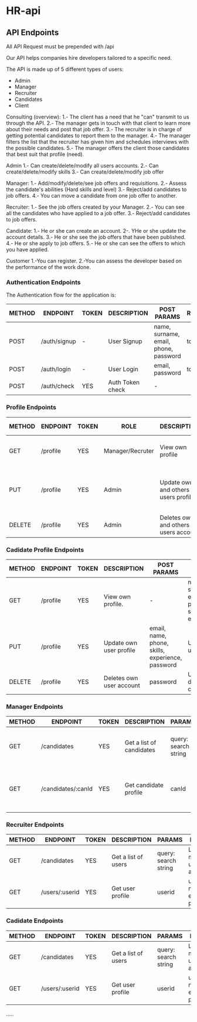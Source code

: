 # HR-api

## API Endpoints

All API Request must be prepended with /api

Our API helps companies hire developers tailored to a specific need.

The API is made up of 5 different types of users:

- Admin
- Manager
- Recruiter
- Candidates
- Client

Consulting (overview):
1.- The client has a need that he "can" transmit to us through the API.
2.- The manager gets in touch with that client to learn more about their needs and post that job offer.
3.- The recruiter is in charge of getting potential candidates to report them to the manager.
4.- The manager filters the list that the recruiter has given him and schedules interviews with the possible candidates.
5.- The manager offers the client those candidates that best suit that profile (need).

Admin
1.- Can create/delete/modify all users accounts.
2.- Can create/delete/modify skills
3.- Can create/delete/modify job offer

Manager:
1.- Add/modify/delete/see job offers and requisitions.
2.- Assess the candidate's abilities (Hard skills and level)
3.- Reject/add candidates to job offers.
4.- You can move a candidate from one job offer to another.

Recruiter:
1.- See the job offers created by your Manager.
2.- You can see all the candidates who have applied to a job offer.
3.- Reject/add candidates to job offers.

Candidate:
1.- He or she can create an account.
2-. YHe or she update the account details.
3.- He or she see the job offers that have been published.
4.- He or she apply to job offers.
5.- He or she can see the offers to which you have applied.

Customer
1.-You can register.
2.-You can assess the developer based on the performance of the work done.


### Authentication Endpoints

The Authentication flow for the application is:

METHOD | ENDPOINT         | TOKEN | DESCRIPTION              | POST PARAMS                                     | RETURNS
-------|------------------|-------|--------------------------|-------------------------------------------------|--------------------
POST   | /auth/signup     | -     | User Signup              | name, surname, email, phone, password           | token
POST   | /auth/login      | -     | User Login               | email, password                                 | token
POST   | /auth/check      | YES   | Auth Token check         | -                                               |


###  Profile Endpoints 

METHOD | ENDPOINT    | TOKEN |       ROLE      | DESCRIPTION      | POST PARAMS                                     | RETURNS
-------|-------------|-------|-----------------|------------------|-------------------------------------------------|--------------------
GET    | /profile    | YES   | Manager/Recruter| View own profile | -                                               | name, surname, email, phone
PUT    | /profile    | YES   | Admin           |Update own and others users profile   | email, name, phone, skills, experience, password| Updated user data
DELETE | /profile    | YES   | Admin           |Deletes own and others users account | password                     | User deletion confirmation




### Cadidate Profile Endpoints

METHOD | ENDPOINT         | TOKEN | DESCRIPTION              | POST PARAMS                                     | RETURNS
-------|------------------|-------|--------------------------|-------------------------------------------------|--------------------
GET    | /profile         | YES   | View own profile.        | -                                               | name, surname, email, phone, skills, experience
PUT    | /profile         | YES   | Update own user profile  | email, name, phone, skills, experience, password| Updated user data
DELETE | /profile         | YES   | Deletes own user account | password                                        | User deletion confirmation


### Manager Endpoints

METHOD | ENDPOINT           | TOKEN | DESCRIPTION              | PARAMS                                          | RETURNS
-------|--------------------|-------|--------------------------|-------------------------------------------------|--------------------
GET    | /candidates        | YES   | Get a list of candidates | query: search string                            | List of matching names, surnames and ids
GET    | /candidates/:canId | YES   | Get candidate profile    | canId                                           | name, surname, email, phone, skills, expereince


### Recruiter Endpoints

METHOD | ENDPOINT         | TOKEN | DESCRIPTION              | PARAMS                                          | RETURNS
-------|------------------|-------|--------------------------|-------------------------------------------------|--------------------
GET    | /candidates      | YES   | Get a list of users      | query: search string                            | List of matching usernames and ids
GET    | /users/:userid   | YES   | Get user profile         | userid                                          | username, name, email, posts


### Cadidate Endpoints

METHOD | ENDPOINT         | TOKEN | DESCRIPTION              | PARAMS                                          | RETURNS
-------|------------------|-------|--------------------------|-------------------------------------------------|--------------------
GET    | /candidates      | YES   | Get a list of users      | query: search string                            | List of matching usernames and ids
GET    | /users/:userid   | YES   | Get user profile         | userid                                          | username, name, email, posts
.....


